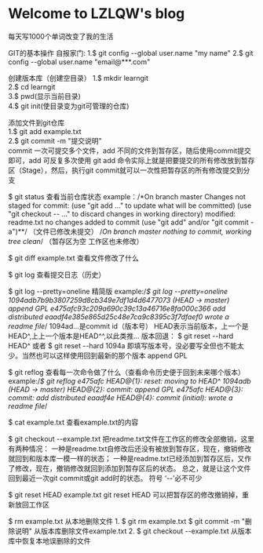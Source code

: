 # Welcome to LZLQW's blog
每天写1000个单词改变了我的生活

GIT的基本操作
   自报家门:
    1.$ git config --global user.name "my name"
    2.$ git config --global user.name "email@***.com"
   
   创建版本库（创建空目录）
    1.$ mkdir learngit  
    2.$ cd learngit  
    3.$ pwd(显示当前目录)  
    4.$ git init(使目录变为git可管理的仓库)  
    
   添加文件到git仓库  
    1.$ git add example.txt  
    2.$ git commit -m "提交说明"  
      commit 一次可提交多个文件，add 不同的文件到暂存区，随后使用commit提交即可，add 可反复多次使用
      git add 命令实际上就是把要提交的所有修改放到暂存区（Stage），然后，执行git commit就可以一次性把暂存区的所有修改提交到分支
   
   $ git status
    查看当前仓库状态
     example：/*On branch master
                Changes not staged for commit:
                    (use "git add <file>..." to update what will be committed)
                    (use "git checkout -- <file>..." to discard changes in working directory)
                     modified:   readme.txt
                 no changes added to commit (use "git add" and/or "git commit -a")**/
                （文件已修改未提交）
                /*On branch master
                 nothing to commit, working tree clean*/
                （暂存区为空 工作区也未修改）
    
   $ git diff example.txt
      查看文件修改了什么
  
   $ git log
      查看提交日志（历史）
    
   $ git log --pretty=oneline
      精简版
      example:/*$ git log --pretty=oneline
                1094adb7b9b3807259d8cb349e7df1d4d6477073 (HEAD -> master) append GPL
                e475afc93c209a690c39c13a46716e8fa000c366 add distributed
                eaadf4e385e865d25c48e7ca9c8395c3f7dfaef0 wrote a readme file*/
              1094ad...是commit id（版本号）
              HEAD表示当前版本，上一个是HEAD^,上上一个版本是HEAD^^,以此类推...
      版本回退：
      $ git reset --hard HEAD^
        或者
      $ git reset --hard 1094a
        即填写版本号，没必要写全但也不能太少。当然也可以这样使用回到最新的那个版本 append GPL
          
   $ git reflog
      查看每一次命令做了什么（查看命令历史便于回到未来哪个版本）
       example:/*$ git reflog
                 e475afc HEAD@{1}: reset: moving to HEAD^
                 1094adb (HEAD -> master) HEAD@{2}: commit: append GPL
                 e475afc HEAD@{3}: commit: add distributed
                 eaadf4e HEAD@{4}: commit (initial): wrote a readme file*/
     
   $ cat example.txt
      查看example.txt的内容
     
   $ git checkout --example.txt
       把readme.txt文件在工作区的修改全部撤销，这里有两种情况：
       一种是readme.txt自修改后还没有被放到暂存区，现在，撤销修改就回到和版本库一模一样的状态；
       一种是readme.txt已经添加到暂存区后，又作了修改，现在，撤销修改就回到添加到暂存区后的状态。
       总之，就是让这个文件回到最近一次git commit或git add时的状态。
       符号 ‘--’必不可少
       
   $ git reset HEAD example.txt
       git reset HEAD <file>可以把暂存区的修改撤销掉，重新放回工作区
     
   $ rm example.txt
       从本地删除文件
       1. $ git rm example.txt
          $ git commit -m "删除说明"
            从版本库删除文件example.txt
       2. $ git checkout --example.txt
            从版本库中恢复本地误删除的文件
